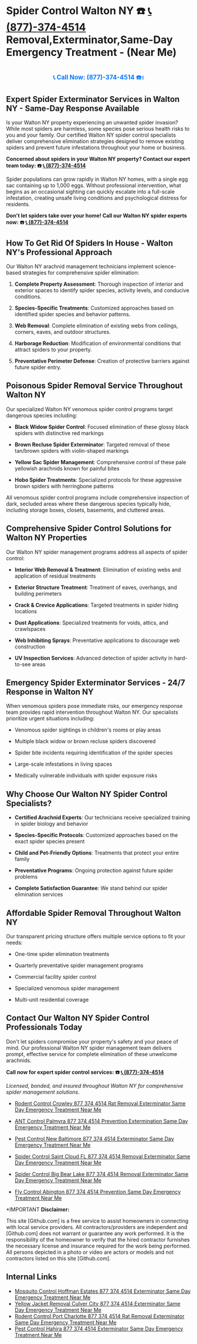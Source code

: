 # Spider Control Walton NY ☎️ [📞 (877)-374-4514](https://pest-control-4514.netlify.app) Removal,Exterminator,Same-Day Emergency Treatment - (Near Me)
# 

<p align="center" style="font-size: 1.2em; font-weight: bold; margin: 20px 0;">
  <a href="https://pest-control-4514.netlify.app" target="_blank" style="color: #007BFF; text-decoration: none;">📞 Call Now: (877)-374-4514 ☎️💧</a>
</p>

## Expert Spider Exterminator Services in Walton NY - Same-Day Response Available

Is your Walton NY property experiencing an unwanted spider invasion? While most spiders are harmless, some species pose serious health risks to you and your family. Our certified Walton NY spider control specialists deliver comprehensive elimination strategies designed to remove existing spiders and prevent future infestations throughout your home or business.

**Concerned about spiders in your Walton NY property? Contact our expert team today: ☎️ [📞 (877)-374-4514](https://pest-control-4514.netlify.app)**

Spider populations can grow rapidly in Walton NY homes, with a single egg sac containing up to 1,000 eggs. Without professional intervention, what begins as an occasional sighting can quickly escalate into a full-scale infestation, creating unsafe living conditions and psychological distress for residents.

**Don't let spiders take over your home! Call our Walton NY spider experts now: ☎️ [📞 (877)-374-4514](https://pest-control-4514.netlify.app)**

## How To Get Rid Of Spiders In House - Walton NY's Professional Approach

Our Walton NY arachnid management technicians implement science-based strategies for comprehensive spider elimination:

1. **Complete Property Assessment**: Thorough inspection of interior and exterior spaces to identify spider species, activity levels, and conducive conditions.

2. **Species-Specific Treatments**: Customized approaches based on identified spider species and behavior patterns.

3. **Web Removal**: Complete elimination of existing webs from ceilings, corners, eaves, and outdoor structures.

4. **Harborage Reduction**: Modification of environmental conditions that attract spiders to your property.

5. **Preventative Perimeter Defense**: Creation of protective barriers against future spider entry.

## Poisonous Spider Removal Service Throughout Walton NY

Our specialized Walton NY venomous spider control programs target dangerous species including:

- **Black Widow Spider Control**: Focused elimination of these glossy black spiders with distinctive red markings

- **Brown Recluse Spider Exterminator**: Targeted removal of these tan/brown spiders with violin-shaped markings

- **Yellow Sac Spider Management**: Comprehensive control of these pale yellowish arachnids known for painful bites

- **Hobo Spider Treatments**: Specialized protocols for these aggressive brown spiders with herringbone patterns

All venomous spider control programs include comprehensive inspection of dark, secluded areas where these dangerous species typically hide, including storage boxes, closets, basements, and cluttered areas.

## Comprehensive Spider Control Solutions for Walton NY Properties

Our Walton NY spider management programs address all aspects of spider control:

- **Interior Web Removal & Treatment**: Elimination of existing webs and application of residual treatments

- **Exterior Structure Treatment**: Treatment of eaves, overhangs, and building perimeters

- **Crack & Crevice Applications**: Targeted treatments in spider hiding locations

- **Dust Applications**: Specialized treatments for voids, attics, and crawlspaces

- **Web Inhibiting Sprays**: Preventative applications to discourage web construction

- **UV Inspection Services**: Advanced detection of spider activity in hard-to-see areas

## Emergency Spider Exterminator Services - 24/7 Response in Walton NY

When venomous spiders pose immediate risks, our emergency response team provides rapid intervention throughout Walton NY. Our specialists prioritize urgent situations including:

- Venomous spider sightings in children's rooms or play areas

- Multiple black widow or brown recluse spiders discovered

- Spider bite incidents requiring identification of the spider species

- Large-scale infestations in living spaces

- Medically vulnerable individuals with spider exposure risks

## Why Choose Our Walton NY Spider Control Specialists?

- **Certified Arachnid Experts**: Our technicians receive specialized training in spider biology and behavior

- **Species-Specific Protocols**: Customized approaches based on the exact spider species present

- **Child and Pet-Friendly Options**: Treatments that protect your entire family

- **Preventative Programs**: Ongoing protection against future spider problems

- **Complete Satisfaction Guarantee**: We stand behind our spider elimination services

## Affordable Spider Removal Throughout Walton NY

Our transparent pricing structure offers multiple service options to fit your needs:

- One-time spider elimination treatments

- Quarterly preventative spider management programs

- Commercial facility spider control

- Specialized venomous spider management

- Multi-unit residential coverage

## Contact Our Walton NY Spider Control Professionals Today

Don't let spiders compromise your property's safety and your peace of mind. Our professional Walton NY spider management team delivers prompt, effective service for complete elimination of these unwelcome arachnids.

**Call now for expert spider control services: ☎️ [📞 (877)-374-4514](https://pest-control-4514.netlify.app)**

*Licensed, bonded, and insured throughout Walton NY for comprehensive spider management solutions.*


- [Rodent Control Crowley 877 374 4514 Rat Removal Exterminator Same Day Emergency Treatment Near Me](https://github.com/allyoucaneatsushiin/plumbing-texas/blob/main/Rodent-Control-Crowley-877-374-4514-Rat-Removal-Exterminator-Same-Day-Emergency-Treatment-Near-Me.md)
- [ANT Control Palmyra 877 374 4514 Prevention Extermination Same Day Emergency Treatment Near Me](https://github.com/allyoucaneatsushiin/plumbing-texas/blob/main/ANT-Control-Palmyra-877-374-4514-Prevention-Extermination-Same-Day-Emergency-Treatment-Near-Me.md)
- [Pest Control New Baltimore 877 374 4514 Exterminator Same Day Emergency Treatment Near Me](https://github.com/allyoucaneatsushiin/plumbing-texas/blob/main/Pest-Control-New-Baltimore-877-374-4514-Exterminator-Same-Day-Emergency-Treatment-Near-Me.md)


- [Spider Control Saint Cloud FL 877 374 4514 Removal Exterminator Same Day Emergency Treatment Near Me](https://github.com/allyoucaneatsushiin/plumbing-texas/blob/main/Spider-Control-Saint-Cloud-FL-877-374-4514-Removal-Exterminator-Same-Day-Emergency-Treatment-Near-Me.md)
- [Spider Control Big Bear Lake 877 374 4514 Removal Exterminator Same Day Emergency Treatment Near Me](https://github.com/allyoucaneatsushiin/plumbing-texas/blob/main/Spider-Control-Big-Bear-Lake-877-374-4514-Removal-Exterminator-Same-Day-Emergency-Treatment-Near-Me.md)
- [Fly Control Abington 877 374 4514 Prevention Same Day Emergency Treatment Near Me](https://github.com/allyoucaneatsushiin/plumbing-texas/blob/main/Fly-Control-Abington-877-374-4514-Prevention-Same-Day-Emergency-Treatment-Near-Me.md)


*IMPORTANT **Disclaimer:**  

This site [Github.com] is a free service to assist homeowners in connecting with local service providers. All contractors/providers are independent and [Github.com] does not warrant or guarantee any work performed. It is the responsibility of the homeowner to verify that the hired contractor furnishes the necessary license and insurance required for the work being performed. All persons depicted in a photo or video are actors or models and not contractors listed on this site [Github.com].


## Internal Links
- [Mosquito Control Hoffman Estates 877 374 4514 Exterminator Same Day Emergency Treatment Near Me](https://github.com/allyoucaneatsushiin/plumbing-texas/blob/main/Mosquito-Control-Hoffman-Estates-877-374-4514-Exterminator-Same-Day-Emergency-Treatment-Near-Me.md)
- [Yellow Jacket Removal Culver City 877 374 4514 Exterminator Same Day Emergency Treatment Near Me](https://github.com/allyoucaneatsushiin/plumbing-texas/blob/main/Yellow-Jacket-Removal-Culver-City-877-374-4514-Exterminator-Same-Day-Emergency-Treatment-Near-Me.md)
- [Rodent Control Port Charlotte 877 374 4514 Rat Removal Exterminator Same Day Emergency Treatment Near Me](https://github.com/allyoucaneatsushiin/plumbing-texas/blob/main/Rodent-Control-Port-Charlotte-877-374-4514-Rat-Removal-Exterminator-Same-Day-Emergency-Treatment-Near-Me.md)
- [Pest Control Hahira 877 374 4514 Exterminator Same Day Emergency Treatment Near Me](https://github.com/allyoucaneatsushiin/plumbing-texas/blob/main/Pest-Control-Hahira-877-374-4514-Exterminator-Same-Day-Emergency-Treatment-Near-Me.md)
